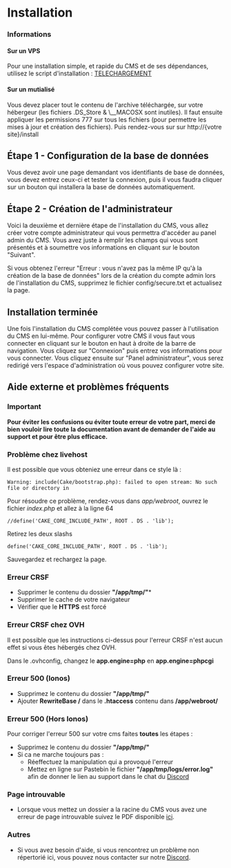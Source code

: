 # Installation

<aside class="alert alert-info">
<h3>Informations</h3>
<h4>Sur un VPS</h4>

Pour une installation simple, et rapide du CMS et de ses dépendances, utilisez le script d'installation : [TELECHARGEMENT](https://github.com/MaximeMichaud/mineweb-install)

<h4>Sur un mutialisé</h4>
<p>Vous devez placer tout le contenu de l'archive téléchargée, sur votre hébergeur (les fichiers .DS_Store & \__MACOSX sont inutiles). Il faut ensuite appliquer les permissions 777 sur tous les fichiers (pour permettre les mises à jour et création des fichiers). Puis rendez-vous sur sur http://{votre site}/install</p>
</aside>

## Étape 1 - Configuration de la base de données

Vous devez avoir une page demandant vos identifiants de base de données, vous devez entrez ceux-ci et tester la connexion, puis il vous faudra cliquer sur un bouton qui installera la base de données automatiquement.

## Étape 2 - Création de l'administrateur

Voici la deuxième et dernière étape de l'installation du CMS, vous allez créer votre compte administrateur qui vous permettra d'accéder au panel admin du CMS. Vous avez juste à remplir les champs qui vous sont présentés et à soumettre vos informations en cliquant sur le bouton "Suivant".

Si vous obtenez l'erreur "Erreur : vous n'avez pas la même IP qu'à la création de la base de données" lors de la création du compte admin lors de l'installation du CMS, supprimez le fichier config/secure.txt et actualisez la page.

## Installation terminée

Une fois l'installation du CMS complétée vous pouvez passer à l'utilisation du CMS en lui-même. Pour configurer votre CMS il vous faut vous connecter en cliquant sur le bouton en haut à droite de la barre de navigation. Vous cliquez sur "Connexion" puis entrez vos informations pour vous connecter. Vous cliquez ensuite sur "Panel administrateur", vous serez redirigé vers l'espace d'administration où vous pouvez configurer votre site.

## Aide externe et problèmes fréquents

### Important

**Pour éviter les confusions ou éviter toute erreur de votre part, merci de bien vouloir lire toute la documentation avant de demander de l'aide au support et pour être plus efficace.**

### Problème chez livehost

Il est possible que vous obteniez une erreur dans ce style là :

`Warning: include(Cake/bootstrap.php): failed to open stream: No such file or directory in`

Pour résoudre ce problème, rendez-vous dans _app/webroot_, ouvrez le fichier _index.php_ et allez à la ligne 64

`//define('CAKE_CORE_INCLUDE_PATH', ROOT . DS . 'lib');`

Retirez les deux slashs

`define('CAKE_CORE_INCLUDE_PATH', ROOT . DS . 'lib');`

Sauvegardez et rechargez la page.

### Erreur CRSF

* Supprimer le contenu du dossier **"/app/tmp/"***
* Supprimer le cache de votre navigateur
* Vérifier que le **HTTPS** est forcé

### Erreur CRSF chez OVH

Il est possible que les instructions ci-dessus pour l'erreur CRSF n'est aucun effet si vous êtes hébergés chez OVH.

Dans le .ovhconfig, changez le **app.engine=php** en **app.engine=phpcgi**

### Erreur 500 (Ionos)

* Supprimez le contenu du dossier **"/app/tmp/"**
* Ajouter **RewriteBase /** dans le **.htaccess** contenu dans **/app/webroot/**

### Erreur 500 (Hors Ionos)

Pour corriger l'erreur 500 sur votre cms faites **toutes** les étapes :

*   Supprimez le contenu du dossier **"/app/tmp/"**
*   Si ca ne marche toujours pas :
    *   Réeffectuez la manipulation qui a provoqué l'erreur
    *   Mettez en ligne sur Pastebin le fichier **"/app/tmp/logs/error.log"** afin de donner le lien au support dans le chat du [Discord](https://discordapp.com/invite/3QYdt8r)

### Page introuvable

- Lorsque vous mettez un dossier a la racine du CMS vous avez une erreur de page introuvable suivez le PDF disponible [ici](https://docs.mineweb.org/files/Webroot-Helper.pdf).

### Autres

- Si vous avez besoin d'aide, si vous rencontrez un problème non répertorié ici, vous pouvez nous contacter sur notre [Discord](https://discordapp.com/invite/3QYdt8r).
